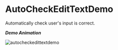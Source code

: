 # AutoCheckEditTextDemo
Automatically check user's input is correct.  

***Demo Animation***  

![autocheckedittextdemo](http://blankj.com/wp-content/uploads/2016/04/acet.gif)
